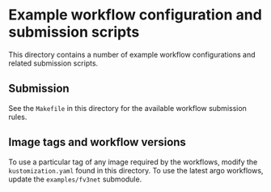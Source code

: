 # Example workflow configuration and submission scripts

This directory contains a number of example workflow configurations and
related submission scripts. 

## Submission

See the `Makefile` in this directory for the available workflow submission rules.

## Image tags and workflow versions

To use a particular tag of any image required by the workflows, modify the
`kustomization.yaml` found in this directory. To use the latest argo workflows,
update the `examples/fv3net` submodule.
